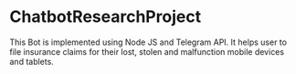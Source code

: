 # ChatbotResearchProject
This Bot is implemented using Node JS and Telegram API. It helps user to file insurance claims for their lost, stolen and malfunction mobile devices and tablets.
